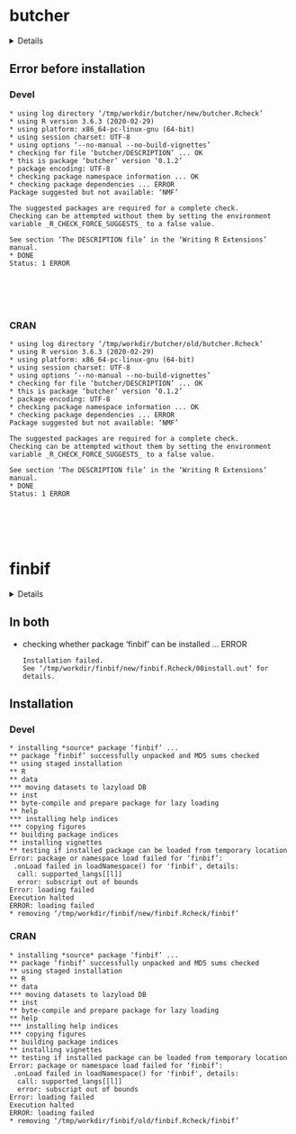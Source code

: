 # butcher

<details>

* Version: 0.1.2
* Source code: https://github.com/cran/butcher
* URL: https://tidymodels.github.io/butcher, https://github.com/tidymodels/butcher
* BugReports: https://github.com/tidymodels/butcher/issues
* Date/Publication: 2020-01-23 22:40:02 UTC
* Number of recursive dependencies: 180

Run `revdep_details(,"butcher")` for more info

</details>

## Error before installation

### Devel

```
* using log directory ‘/tmp/workdir/butcher/new/butcher.Rcheck’
* using R version 3.6.3 (2020-02-29)
* using platform: x86_64-pc-linux-gnu (64-bit)
* using session charset: UTF-8
* using options ‘--no-manual --no-build-vignettes’
* checking for file ‘butcher/DESCRIPTION’ ... OK
* this is package ‘butcher’ version ‘0.1.2’
* package encoding: UTF-8
* checking package namespace information ... OK
* checking package dependencies ... ERROR
Package suggested but not available: ‘NMF’

The suggested packages are required for a complete check.
Checking can be attempted without them by setting the environment
variable _R_CHECK_FORCE_SUGGESTS_ to a false value.

See section ‘The DESCRIPTION file’ in the ‘Writing R Extensions’
manual.
* DONE
Status: 1 ERROR






```
### CRAN

```
* using log directory ‘/tmp/workdir/butcher/old/butcher.Rcheck’
* using R version 3.6.3 (2020-02-29)
* using platform: x86_64-pc-linux-gnu (64-bit)
* using session charset: UTF-8
* using options ‘--no-manual --no-build-vignettes’
* checking for file ‘butcher/DESCRIPTION’ ... OK
* this is package ‘butcher’ version ‘0.1.2’
* package encoding: UTF-8
* checking package namespace information ... OK
* checking package dependencies ... ERROR
Package suggested but not available: ‘NMF’

The suggested packages are required for a complete check.
Checking can be attempted without them by setting the environment
variable _R_CHECK_FORCE_SUGGESTS_ to a false value.

See section ‘The DESCRIPTION file’ in the ‘Writing R Extensions’
manual.
* DONE
Status: 1 ERROR






```
# finbif

<details>

* Version: 0.3.0
* Source code: https://github.com/cran/finbif
* URL: https://github.com/luomus/finbif, https://luomus.github.io/finbif
* BugReports: https://github.com/luomus/finbif/issues
* Date/Publication: 2020-04-23 11:20:02 UTC
* Number of recursive dependencies: 123

Run `revdep_details(,"finbif")` for more info

</details>

## In both

*   checking whether package ‘finbif’ can be installed ... ERROR
    ```
    Installation failed.
    See ‘/tmp/workdir/finbif/new/finbif.Rcheck/00install.out’ for details.
    ```

## Installation

### Devel

```
* installing *source* package ‘finbif’ ...
** package ‘finbif’ successfully unpacked and MD5 sums checked
** using staged installation
** R
** data
*** moving datasets to lazyload DB
** inst
** byte-compile and prepare package for lazy loading
** help
*** installing help indices
*** copying figures
** building package indices
** installing vignettes
** testing if installed package can be loaded from temporary location
Error: package or namespace load failed for ‘finbif’:
 .onLoad failed in loadNamespace() for 'finbif', details:
  call: supported_langs[[l]]
  error: subscript out of bounds
Error: loading failed
Execution halted
ERROR: loading failed
* removing ‘/tmp/workdir/finbif/new/finbif.Rcheck/finbif’

```
### CRAN

```
* installing *source* package ‘finbif’ ...
** package ‘finbif’ successfully unpacked and MD5 sums checked
** using staged installation
** R
** data
*** moving datasets to lazyload DB
** inst
** byte-compile and prepare package for lazy loading
** help
*** installing help indices
*** copying figures
** building package indices
** installing vignettes
** testing if installed package can be loaded from temporary location
Error: package or namespace load failed for ‘finbif’:
 .onLoad failed in loadNamespace() for 'finbif', details:
  call: supported_langs[[l]]
  error: subscript out of bounds
Error: loading failed
Execution halted
ERROR: loading failed
* removing ‘/tmp/workdir/finbif/old/finbif.Rcheck/finbif’

```
